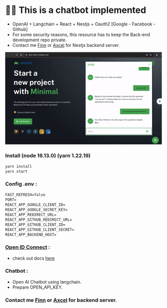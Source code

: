# 🦜🔗 This is a chatbot implemented
 - OpenAI + Langchain + React + Nestjs + Oauth2 [Google - Facebook - Github]
 - For some security reasons, this resource has to keep the Back-end development repo private.
 - Contact me [Finn](mailto:chien.170901@gmail.com) or [Axcel](datdinhquoc1310@gmail.com) for Nestjs backend server.

[![Demo Chatbot javis](./public/demo.gif)](https://javis-f3q7.onrender.com/)

### Install (node 16.13.0) (yarn 1.22.19)
    yarn install
    yarn start
### Config .env :
    FAST_REFRESH=false
    PORT=
    REACT_APP_GOOGLE_CLIENT_ID=
    REACT_APP_GOOGLE_SECRET_KEY=
    REACT_APP_REDIRECT_URL=
    REACT_APP_GITHUB_REDIRECT_URL=
    REACT_APP_GITHUB_CLIENT_ID=
    REACT_APP_GITHUB_CLIENT_SECRET=
    REACT_APP_BACKEND_HOST=
    
### [Open ID Connect](https://developers.google.com/identity/openid-connect/openid-connect) :
  - check out docs [here](src/components/authentication/login/LoginForm.tsx#L96)

### Chatbot :
  - Open AI Chatbot using langchain.
  - Prepare OPEN_API_KEY.

### Contact me [Finn](mailto:chien.170901@gmail.com) or [Axcel](datdinhquoc1310@gmail.com) for backend server.
